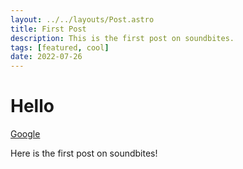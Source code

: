 ```yaml
---
layout: ../../layouts/Post.astro
title: First Post
description: This is the first post on soundbites.
tags: [featured, cool]
date: 2022-07-26
---
```


# Hello

[Google](https://google.com)

Here is the first post on soundbites!
